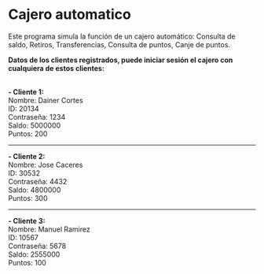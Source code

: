 # Cajero automatico

Este programa simula la función de un cajero automático: Consulta de saldo, Retiros, Transferencias, Consulta de puntos, Canje de puntos.<br>

**Datos de los clientes registrados, puede iniciar sesión el cajero con cualquiera de estos clientes:**<br>
<br>

**- Cliente 1:**<br>
Nombre: Dainer Cortes<br>
ID: 20134<br>
Contraseña: 1234<br>
Saldo: 5000000<br>
Puntos: 200<br>

------------


**- Cliente 2:**<br>
Nombre: Jose Caceres<br>
ID: 30532<br>
Contraseña: 4432<br>
Saldo: 4800000<br>
Puntos: 300<br>

------------


**- Cliente 3:**<br>
Nombre: Manuel Ramirez<br>
ID: 10567<br>
Contraseña: 5678<br>
Saldo: 2555000<br>
Puntos: 100<br>
